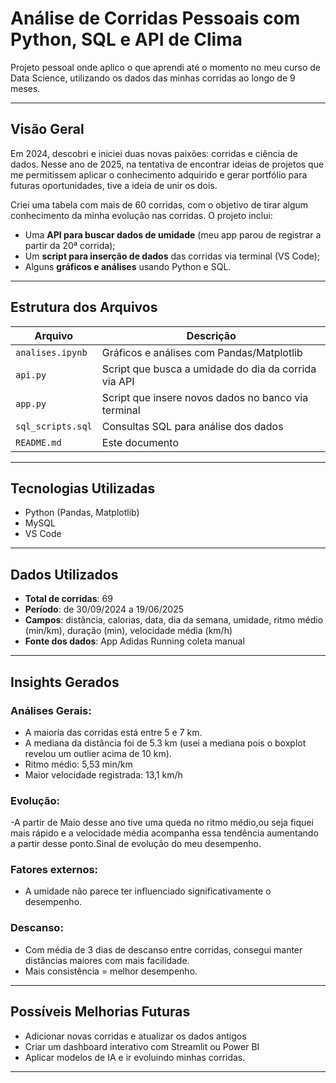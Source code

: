 # Análise de Corridas Pessoais com Python, SQL e API de Clima

Projeto pessoal onde aplico o que aprendi até o momento no meu curso de Data Science, utilizando os dados das minhas corridas ao longo de 9 meses.

---

## Visão Geral

Em 2024, descobri e iniciei duas novas paixões: corridas e ciência de dados. Nesse ano de 2025, na tentativa de encontrar ideias de projetos que me permitissem aplicar o conhecimento adquirido e gerar portfólio para futuras oportunidades, tive a ideia de unir os dois.

Criei uma tabela com mais de 60 corridas, com o objetivo de tirar algum conhecimento da minha evolução nas corridas. O projeto inclui:

- Uma **API para buscar dados de umidade** (meu app parou de registrar a partir da 20ª corrida);
- Um **script para inserção de dados** das corridas via terminal (VS Code);
- Alguns **gráficos e análises** usando Python e SQL.

---

## Estrutura dos Arquivos

| Arquivo              | Descrição                                               |
|----------------------|---------------------------------------------------------|
| `analises.ipynb`     | Gráficos e análises com Pandas/Matplotlib               |
| `api.py`             | Script que busca a umidade do dia da corrida via API    |
| `app.py`             | Script que insere novos dados no banco via terminal     |
| `sql_scripts.sql`    | Consultas SQL para análise dos dados                    |
| `README.md`          | Este documento                                          |

---

## Tecnologias Utilizadas

- Python (Pandas, Matplotlib)
- MySQL
- VS Code

---

##  Dados Utilizados

- **Total de corridas**: 69
- **Período**: de 30/09/2024 a 19/06/2025
- **Campos**: distância, calorias, data, dia da semana, umidade, ritmo médio (min/km), duração (min), velocidade média (km/h)
- **Fonte dos dados**: App Adidas Running coleta manual

---

## Insights Gerados

###  Análises Gerais:
- A maioria das corridas está entre 5 e 7 km.
- A mediana da distância foi de 5.3 km (usei a mediana pois o boxplot revelou um outlier acima de 10 km).
- Ritmo médio: 5,53 min/km
- Maior velocidade registrada: 13,1 km/h

### Evolução:
-A partir de Maio desse ano tive uma queda no ritmo médio,ou seja fiquei mais rápido e a velocidade média acompanha essa tendência aumentando a partir desse ponto.Sinal de evolução do meu desempenho.

###  Fatores externos:
- A umidade não parece ter influenciado significativamente o desempenho.
  
###  Descanso:
- Com média de 3 dias de descanso entre corridas, consegui manter distâncias maiores com mais facilidade.
- Mais consistência = melhor desempenho.

---

## Possíveis Melhorias Futuras

- Adicionar novas corridas e atualizar os dados antigos
- Criar um dashboard interativo com Streamlit ou Power BI
- Aplicar modelos de IA e ir evoluindo minhas corridas.

---


